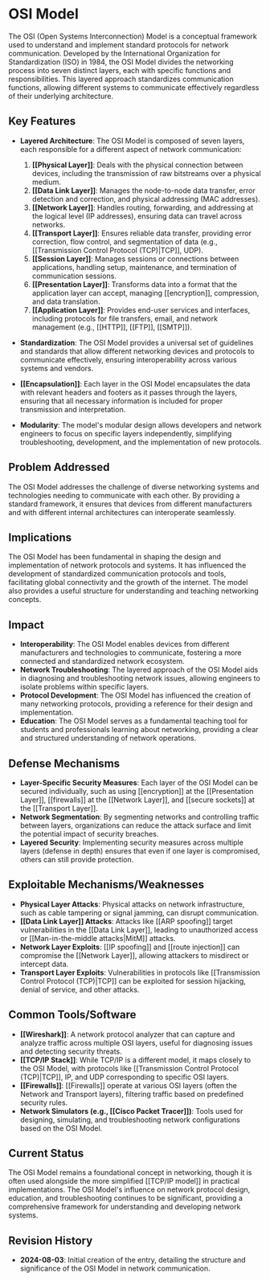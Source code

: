 # OSI Model

The OSI (Open Systems Interconnection) Model is a conceptual framework used to understand and implement standard protocols for network communication. Developed by the International Organization for Standardization (ISO) in 1984, the OSI Model divides the networking process into seven distinct layers, each with specific functions and responsibilities. This layered approach standardizes communication functions, allowing different systems to communicate effectively regardless of their underlying architecture.

## Key Features

- **Layered Architecture**: The OSI Model is composed of seven layers, each responsible for a different aspect of network communication:
  1. **[[Physical Layer]]**: Deals with the physical connection between devices, including the transmission of raw bitstreams over a physical medium.
  2. **[[Data Link Layer]]**: Manages the node-to-node data transfer, error detection and correction, and physical addressing (MAC addresses).
  3. **[[Network Layer]]**: Handles routing, forwarding, and addressing at the logical level (IP addresses), ensuring data can travel across networks.
  4. **[[Transport Layer]]**: Ensures reliable data transfer, providing error correction, flow control, and segmentation of data (e.g., [[Transmission Control Protocol (TCP)|TCP]], UDP).
  5. **[[Session Layer]]**: Manages sessions or connections between applications, handling setup, maintenance, and termination of communication sessions.
  6. **[[Presentation Layer]]**: Transforms data into a format that the application layer can accept, managing [[encryption]], compression, and data translation.
  7. **[[Application Layer]]**: Provides end-user services and interfaces, including protocols for file transfers, email, and network management (e.g., [[HTTP]], [[FTP]], [[SMTP]]).

- **Standardization**: The OSI Model provides a universal set of guidelines and standards that allow different networking devices and protocols to communicate effectively, ensuring interoperability across various systems and vendors.
- **[[Encapsulation]]**: Each layer in the OSI Model encapsulates the data with relevant headers and footers as it passes through the layers, ensuring that all necessary information is included for proper transmission and interpretation.
- **Modularity**: The model's modular design allows developers and network engineers to focus on specific layers independently, simplifying troubleshooting, development, and the implementation of new protocols.

## Problem Addressed

The OSI Model addresses the challenge of diverse networking systems and technologies needing to communicate with each other. By providing a standard framework, it ensures that devices from different manufacturers and with different internal architectures can interoperate seamlessly.

## Implications

The OSI Model has been fundamental in shaping the design and implementation of network protocols and systems. It has influenced the development of standardized communication protocols and tools, facilitating global connectivity and the growth of the internet. The model also provides a useful structure for understanding and teaching networking concepts.

## Impact

- **Interoperability**: The OSI Model enables devices from different manufacturers and technologies to communicate, fostering a more connected and standardized network ecosystem.
- **Network Troubleshooting**: The layered approach of the OSI Model aids in diagnosing and troubleshooting network issues, allowing engineers to isolate problems within specific layers.
- **Protocol Development**: The OSI Model has influenced the creation of many networking protocols, providing a reference for their design and implementation.
- **Education**: The OSI Model serves as a fundamental teaching tool for students and professionals learning about networking, providing a clear and structured understanding of network operations.

## Defense Mechanisms

- **Layer-Specific Security Measures**: Each layer of the OSI Model can be secured individually, such as using [[encryption]] at the [[Presentation Layer]], [[firewalls]] at the [[Network Layer]], and [[secure sockets]] at the [[Transport Layer]].
- **Network Segmentation**: By segmenting networks and controlling traffic between layers, organizations can reduce the attack surface and limit the potential impact of security breaches.
- **Layered Security**: Implementing security measures across multiple layers (defense in depth) ensures that even if one layer is compromised, others can still provide protection.

## Exploitable Mechanisms/Weaknesses

- **Physical Layer Attacks**: Physical attacks on network infrastructure, such as cable tampering or signal jamming, can disrupt communication.
- **[[Data Link Layer]] Attacks**: Attacks like [[ARP spoofing]] target vulnerabilities in the [[Data Link Layer]], leading to unauthorized access or [[Man-in-the-middle attacks|MitM]] attacks.
- **Network Layer Exploits**: [[IP spoofing]] and [[route injection]] can compromise the [[Network Layer]], allowing attackers to misdirect or intercept data.
- **Transport Layer Exploits**: Vulnerabilities in protocols like [[Transmission Control Protocol (TCP)|TCP]] can be exploited for session hijacking, denial of service, and other attacks.

## Common Tools/Software

- **[[Wireshark]]**: A network protocol analyzer that can capture and analyze traffic across multiple OSI layers, useful for diagnosing issues and detecting security threats.
- **[[TCP/IP Stack]]**: While TCP/IP is a different model, it maps closely to the OSI Model, with protocols like [[Transmission Control Protocol (TCP)|TCP]], IP, and UDP corresponding to specific OSI layers.
- **[[Firewalls]]**: [[Firewalls]] operate at various OSI layers (often the Network and Transport layers), filtering traffic based on predefined security rules.
- **Network Simulators (e.g., [[Cisco Packet Tracer]])**: Tools used for designing, simulating, and troubleshooting network configurations based on the OSI Model.

## Current Status

The OSI Model remains a foundational concept in networking, though it is often used alongside the more simplified [[TCP/IP model]] in practical implementations. The OSI Model's influence on network protocol design, education, and troubleshooting continues to be significant, providing a comprehensive framework for understanding and developing network systems.

## Revision History

- **2024-08-03**: Initial creation of the entry, detailing the structure and significance of the OSI Model in network communication.
